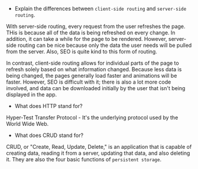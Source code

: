 - Explain the differences between `client-side routing` and `server-side routing`.

With server-side routing, every request from the user refreshes the page. THis is because all of the data is being refreshed on every change. In addition, it can take a while for the page to be rendered. However, server-side routing can be nice because only the data the user needs will be pulled from the server. Also, SEO is quite kind to this form of routing.

In contrast, client-side routing allows for individual parts of the page to refresh solely based on what information changed. Because less data is being changed, the pages generally load faster and animations will be faster. However, SEO is difficult with it; there is also a lot more code involved, and data can be downloaded initially by the user that isn't being displayed in the app.

- What does HTTP stand for?

Hyper-Test Transfer Protocol - It's the underlying protocol used by the World Wide Web.

- What does CRUD stand for?

CRUD, or "Create, Read, Update, Delete," is an application that is capable of creating data, reading it from a server, updating that data, and also deleting it. They are also the four basic functions of `persistent storage`.
